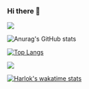 ### Hi there 👋

<!--
**jason01180118/jason01180118** is a ✨ _special_ ✨ repository because its `README.md` (this file) appears on your GitHub profile.

Here are some ideas to get you started:

- 🔭 I’m currently working on ...
- 🌱 I’m currently learning ...
- 👯 I’m looking to collaborate on ...
- 🤔 I’m looking for help with ...
- 💬 Ask me about ...
- 📫 How to reach me: ...
- 😄 Pronouns: ...
- ⚡ Fun fact: ...
-->
![](https://komarev.com/ghpvc/?username=jason01180118)

![Anurag's GitHub stats](https://github-readme-stats.vercel.app/api?username=jason01180118&count_private=true)

[![Top Langs](https://github-readme-stats.vercel.app/api/top-langs/?username=jason01180118&layout=compact)](https://github.com/anuraghazra/github-readme-stats)

![](https://hit.yhype.me/github/profile?user_id=73685101)

[![Harlok's wakatime stats](https://github-readme-stats.vercel.app/api/wakatime?username=jason01180118)](https://github.com/anuraghazra/github-readme-stats)
